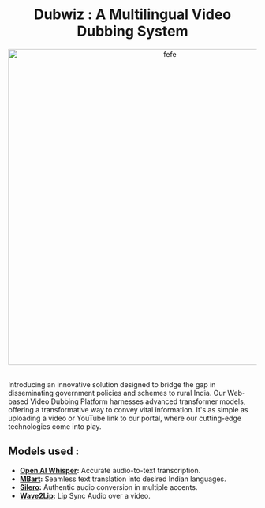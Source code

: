 
<div align="center">
  <h1> Dubwiz : A Multilingual Video Dubbing System </h1>
  <img width="640" alt="fefe" src="https://github.com/Om-Gujarathi/SIH_2023/assets/98649066/6bff0c7d-6e62-4a24-932f-43a74433d208">
</div>
<br>


Introducing an innovative solution designed to bridge the gap in disseminating government policies and schemes to rural India. Our Web-based Video Dubbing Platform harnesses advanced transformer models, offering a transformative way to convey vital information. It's as simple as uploading a video or YouTube link to our portal, where our cutting-edge technologies come into play.

## Models used :

- **[Open AI Whisper](https://github.com/openai/whisper):** Accurate audio-to-text transcription.
- **[MBart](https://huggingface.co/facebook/mbart-large-50):** Seamless text translation into desired Indian languages.
- **[Silero](https://github.com/snakers4/silero-models):** Authentic audio conversion in multiple accents.
- **[Wave2Lip](https://github.com/Rudrabha/Wav2Lip):** Lip Sync Audio over a video.



